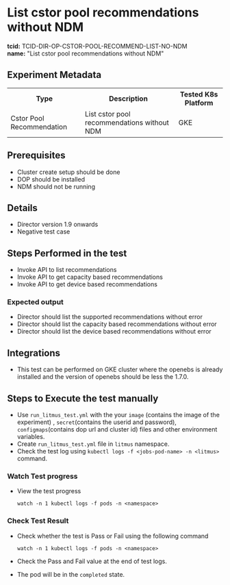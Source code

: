 # List cstor pool recommendations without NDM

<b>tcid:</b> TCID-DIR-OP-CSTOR-POOL-RECOMMEND-LIST-NO-NDM <br>
<b>name:</b> "List cstor pool recommendations without NDM"<br>


## Experiment Metadata

<table>
  <tr>
    <th> Type </th>
    <th> Description </th>
    <th> Tested K8s Platform </th>
  </tr>
  <tr>
    <td> Cstor Pool Recommendation </td>
    <td> List cstor pool recommendations without NDM </td>
    <td> GKE </td>
  </tr>
</table>

## Prerequisites

- Cluster create setup should be done
- DOP should be installed
- NDM should not be running

## Details

- Director version 1.9 onwards
- Negative test case

## Steps Performed in the test

- Invoke API to list recommendations
- Invoke API to get capacity based recommendations
- Invoke API to get device based recommendations

### Expected output

- Director should list the supported recommendations without error
- Director should list the capacity based recommendations without error
- Director should list the device based recommendations without error

## Integrations

- This test can be performed on GKE cluster where the openebs is already installed and the version of openebs should be less the 1.7.0.

## Steps to Execute the test manually 

- Use `run_litmus_test.yml` with the your `image` (contains the image of the experiment) , `secret`(contains the userid and password), `configmaps`(contains dop url and cluster id) files and other environment variables.
- Create `run_litmus_test.yml` file in `litmus` namespace. 
- Check the test log using `kubectl logs -f <jobs-pod-name> -n <litmus>` command.


### Watch Test progress

- View the test progress  

  `watch -n 1 kubectl logs -f pods -n <namespace>`

### Check Test Result

- Check whether the test is Pass or Fail using the following command

  `watch -n 1 kubectl logs -f pods -n <namespace>`

- Check the Pass and Fail value at the end of test logs.
- The pod will be in the `completed` state.